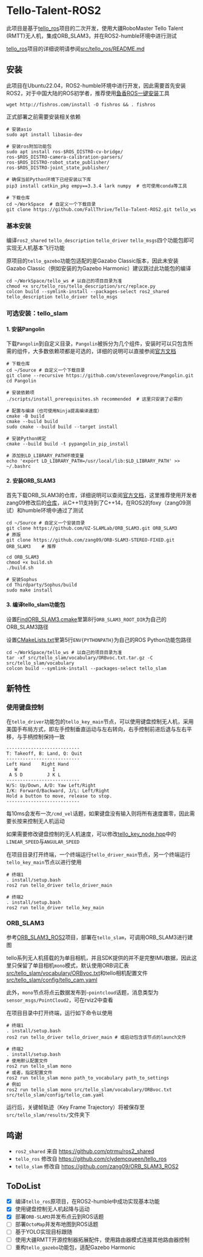 # Tello-Talent-ROS2

此项目是基于[tello_ros](https://github.com/clydemcqueen/tello_ros)项目的二次开发，使用大疆RoboMaster Tello Talent (RMTT)无人机，集成ORB_SLAM3，并在ROS2-humble环境中进行测试

[tello_ros](https://github.com/clydemcqueen/tello_ros)项目的详细说明请参阅[src/tello_ros/README.md](src/tello_ros/README.md)

## 安装

此项目在Ubuntu22.04，ROS2-humble环境中进行开发，因此需要首先安装ROS2，对于中国大陆的ROS初学者，推荐使用[鱼香ROS一键安装](https://github.com/fishros/install)工具

```
wget http://fishros.com/install -O fishros && . fishros
```

正式部署之前需要安装相关依赖

```
# 安装asio
sudo apt install libasio-dev

# 安装ros附加功能包
sudo apt install ros-$ROS_DISTRO-cv-bridge/
ros-$ROS_DISTRO-camera-calibration-parsers/
ros-$ROS_DISTRO-robot_state_publisher/
ros-$ROS_DISTRO-joint_state_publisher/

# 确保当前Python环境下已经安装以下库
pip3 install catkin_pkg empy==3.3.4 lark numpy	# 也可使用conda等工具

# 下载仓库
cd ~/WorkSpace	# 自定义一个下载目录
git clone https://github.com/FallThrive/Tello-Talent-ROS2.git tello_ws
```

### 基本安装

编译`ros2_shared` `tello_description` `tello_driver` `tello_msgs`四个功能包即可实现无人机基本飞行功能

原项目的`tello_gazebo`功能包适配的是Gazabo Classic版本，因此未安装Gazabo Classic（例如安装的为Gazebo Harmonic）建议跳过此功能包的编译

```
cd ~/WorkSpace/tello_ws	# 以自己的项目目录为准
chmod +x src/tello_ros/tello_description/src/replace.py
colcon build --symlink-install --packages-select ros2_shared tello_description tello_driver tello_msgs
```

### 可选安装：tello_slam

#### 1. 安装Pangolin

下载`Pangolin`到自定义目录，`Pangolin`被拆分为几个组件，安装时可以只包含所需的组件，大多数依赖项都是可选的，详细的说明可以直接参阅[官方文档](https://github.com/stevenlovegrove/Pangolin)

```
# 下载仓库
cd ~/Source	# 自定义一个下载目录
git clone --recursive https://github.com/stevenlovegrove/Pangolin.git
cd Pangolin

# 安装依赖项
./scripts/install_prerequisites.sh recommended	# 这里只安装了必需的

# 配置与编译（也可使用Ninja提高编译速度）
cmake -B build
cmake --build build
sudo cmake --build build --target install

# 安装Python绑定
cmake --build build -t pypangolin_pip_install

# 添加到LD_LIBRARY_PATH环境变量
echo 'export LD_LIBRARY_PATH=/usr/local/lib:$LD_LIBRARY_PATH' >> ~/.bashrc
```

#### 2. 安装ORB_SLAM3

首先下载ORB_SLAM3的仓库，详细说明可以查阅[官方文档](https://github.com/UZ-SLAMLab/ORB_SLAM3)，这里推荐使用开发者zang09修改后的[仓库](https://github.com/zang09/ORB-SLAM3-STEREO-FIXED)，从C++11支持到了C++14，在ROS2的foxy（zang09测试）和humble环境中通过了测试

```
cd ~/Source	# 自定义一个安装目录
git clone https://github.com/UZ-SLAMLab/ORB_SLAM3.git ORB_SLAM3				# 原版
git clone https://github.com/zang09/ORB-SLAM3-STEREO-FIXED.git ORB_SLAM3	# 推荐

cd ORB_SLAM3
chmod +x build.sh
./build.sh

# 安装Sophus
cd Thirdparty/Sophus/build
sudo make install
```

#### 3. 编译tello_slam功能包

设置[FindORB_SLAM3.cmake](src/tello_slam/CMakeModules/FindORB_SLAM3.cmake)里第8行`ORB_SLAM3_ROOT_DIR`为自己的ORB_SLAM3路径

设置[CMakeLists.txt](src/tello_slam/CMakeLists.txt)里第5行`ENV{PYTHONPATH}`为自己的ROS Python功能包路径

```
cd ~/WorkSpace/tello_ws	# 以自己的项目目录为准
tar -xf src/tello_slam/vocabulary/ORBvoc.txt.tar.gz -C src/tello_slam/vocabulary
colcon build --symlink-install --packages-select tello_slam
```

## 新特性

### 使用键盘控制

在`tello_driver`功能包的`tello_key_main`节点，可以使用键盘控制无人机，采用美国手布局方式，即左手控制垂直运动与左右转向，右手控制前进后退与左右平移，与手柄控制保持一致

```
---------------------------
T: Takeoff, B: Land, Q: Quit
---------------------------
Left Hand    Right Hand
   W             I    
 A S D         J K L  
---------------------------
W/S: Up/Down, A/D: Yaw Left/Right
I/K: Forward/Backward, J/L: Left/Right
Hold a button to move, release to stop.
---------------------------
```

每10ms会发布一次`/cmd_vel`话题，如果键盘没有输入则将所有速度置零，因此需要长按来控制无人机运动

如果需要修改键盘控制的无人机速度，可以修改[tello_key_node.hpp](src/tello_ros/tello_driver/include/tello_key_node.hpp)中的`LINEAR_SPEED`与`ANGULAR_SPEED`

在项目目录打开终端，一个终端运行`tello_driver_main`节点，另一个终端运行`tello_key_main`节点以进行使用

```
# 终端1
. install/setup.bash
ros2 run tello_driver tello_driver_main

# 终端2
. install/setup.bash
ros2 run tello_driver tello_key_main
```

### ORB_SLAM3

参考[ORB_SLAM3_ROS2](https://github.com/zang09/ORB_SLAM3_ROS2)项目，部署在`tello_slam`，可调用ORB_SLAM3进行建图

tello系列无人机搭载的为单目相机，并且SDK提供的并不是完整IMU数据，因此这里只保留了单目相机`mono`模式，默认使用ORB词汇表[src/tello_slam/vocabulary/ORBvoc.txt](src/tello_slam/vocabulary/ORBvoc.txt.tar.gz)和tello相机配置文件[src/tello_slam/config/tello_cam.yaml](src/tello_slam/config/tello_cam.yaml)

此外，`mono`节点将点云数据发布到`~pointcloud`话题，消息类型为`sensor_msgs/PointCloud2`，可在rviz2中查看

在项目目录中打开终端，运行如下命令以使用

```
# 终端1
. install/setup.bash
ros2 run tello_driver tello_driver_main	# 或启动包含该节点的launch文件

# 终端2
. install/setup.bash
# 使用默认配置文件
ros2 run tello_slam mono
# 或者，指定配置文件
ros2 run tello_slam mono path_to_vocabulary path_to_settings
# 例如
ros2 run tello_slam mono src/tello_slam/vocabulary/ORBvoc.txt src/tello_slam/config/tello_cam.yaml
```

运行后，关键帧轨迹（Key Frame Trajectory）将被保存至`src/tello_slam/results/`文件夹下

## 鸣谢

- `ros2_shared` 来自 https://github.com/ptrmu/ros2_shared
- `tello_ros` 修改自 https://github.com/clydemcqueen/tello_ros
- `tello_slam` 修改自 https://github.com/zang09/ORB_SLAM3_ROS2

## ToDoList

- [x] 编译`tello_ros`原项目，在ROS2-humble中成功实现基本功能
- [x] 使用键盘控制无人机起降与运动
- [x] 部署`ORB-SLAM3`并发布点云到ROS话题
- [ ] 部署`OctoMap`并发布地图到ROS话题
- [ ] 基于YOLO实现目标跟随
- [ ] 使用大疆RMTT开源控制器拓展配件，使用路由器模式连接其他路由器控制
- [ ] 重构`tello_gazebo`功能包，适配Gazebo Harmonic